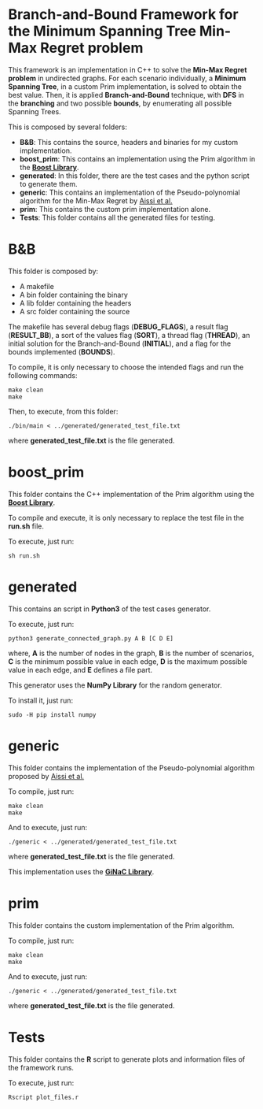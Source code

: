 # Branch-and-Bound Framework for the Minimum Spanning Tree Min-Max Regret problem

This framework is an implementation in C++ to solve the **Min-Max Regret problem** in undirected graphs. For each scenario individually, a **Minimum Spanning Tree**, in a custom Prim implementation, is solved to obtain the best value. Then, it is applied **Branch-and-Bound** technique, with **DFS** in the **branching** and two possible **bounds**, by enumerating all possible Spanning Trees.

This is composed by several folders:

* **B&B**: This contains the source, headers and binaries for my custom implementation.
* **boost_prim**: This contains an implementation using the Prim algorithm in the [**Boost Library**](http://www.boost.org/).
* **generated**: In this folder, there are the test cases and the python script to generate them.
* **generic**: This contains an implementation of the Pseudo-polynomial algorithm for the Min-Max Regret by [Aissi et al.](http://www.lamsade.dauphine.fr/~bazgan/Papers/isora05.pdf)
* **prim**: This contains the custom prim implementation alone.
* **Tests**: This folder contains all the generated files for testing.

# B&B

This folder is composed by:

* A makefile
* A bin folder containing the binary
* A lib folder containing the headers
* A src folder containing the source

The makefile has several debug flags (**DEBUG_FLAGS**), a result flag (**RESULT_BB**), a sort of the values flag (**SORT**), a thread flag (**THREAD**), an initial solution for the Branch-and-Bound (**INITIAL**), and a flag for the bounds implemented (**BOUNDS**).

To compile, it is only necessary to choose the intended flags and run the following commands:

    make clean
    make

Then, to execute, from this folder:

    ./bin/main < ../generated/generated_test_file.txt

where **generated_test_file.txt** is the file generated.

# boost_prim

This folder contains the C++ implementation of the Prim algorithm using the [**Boost Library**](http://www.boost.org/).

To compile and execute, it is only necessary to replace the test file in the **run.sh** file.

To execute, just run:

    sh run.sh

# generated

This contains an script in **Python3** of the test cases generator.

To execute, just run:

    python3 generate_connected_graph.py A B [C D E]

where, **A** is the number of nodes in the graph, **B** is the number of scenarios, **C** is the minimum possible value in each edge, **D** is the maximum possible value in each edge, and **E** defines a file part.

This generator uses the **NumPy Library** for the random generator.

To install it, just run:

    sudo -H pip install numpy

# generic

This folder contains the implementation of the Pseudo-polynomial algorithm proposed by [Aissi et al.](http://www.lamsade.dauphine.fr/~bazgan/Papers/isora05.pdf)

To compile, just run:
    
    make clean
    make

And to execute, just run:
    
    ./generic < ../generated/generated_test_file.txt

where **generated_test_file.txt** is the file generated.

This implementation uses the [**GiNaC Library**](https://ginac.de/).

# prim

This folder contains the custom implementation of the Prim algorithm.

To compile, just run:
    
    make clean
    make

And to execute, just run:
    
    ./generic < ../generated/generated_test_file.txt

where **generated_test_file.txt** is the file generated.

# Tests

This folder contains the **R** script to generate plots and information files of the framework runs.

To execute, just run:
    
    Rscript plot_files.r
